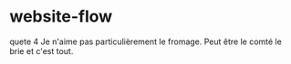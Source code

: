 # website-flow
quete 4
Je n'aime pas particulièrement le fromage.
Peut être le comté
le brie et c'est tout.
